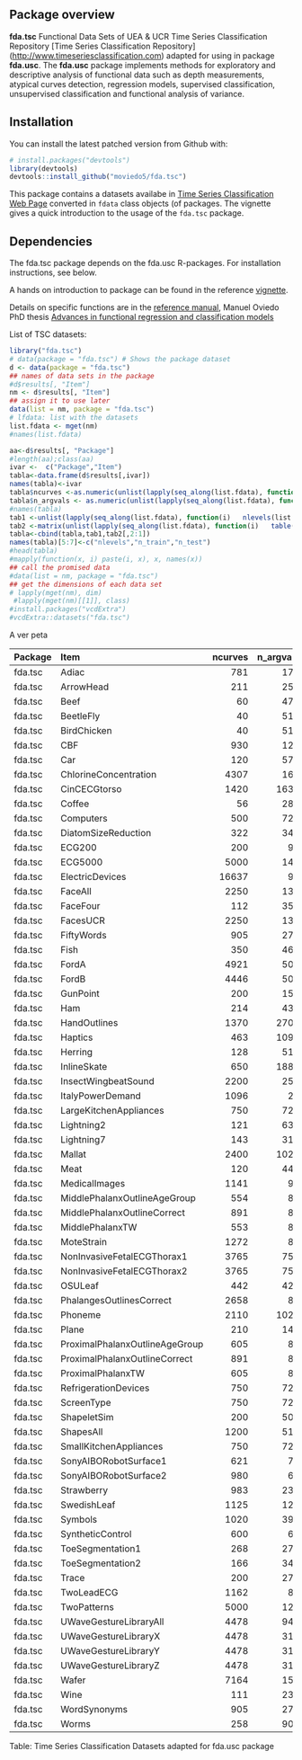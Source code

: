 
<!-- README.md is generated from README.Rmd. Please edit that file -->

<!--

https://github.com/maierhofert/classiFunc


# fda.usc
README.md is generated from README.Rmd. Please edit that file 
#[![Travis-CI Build Status](https://api.travis-ci.org/maierhofert/classiFunc.svg?branch=master)](https://travis-ci.org/maierhofert/classiFunc)
#[![packageversion](https://img.shields.io/badge/Package%20version-0.1.1-orange.svg?style=flat-square)](https://CRAN.R-project.org/package=classiFunc)
[![CRAN_Status_Badge](https://www.r-pkg.org/badges/version/fda.usc)](https://cran.r-project.org/package=fda.usc)
[![](https://cranlogs.r-pkg.org/badges/fda.usc)](https://cran.r-project.org/package=fda.usc)
# [![Licence](https://img.shields.io/badge/licence-GPL--3-blue.svg)](https://www.gnu.org/licenses/gpl-3.0.en.html)

Incluir reference card
-->

## Package overview

**fda.tsc** Functional Data Sets of UEA & UCR Time Series Classification
Repository \[Time Series Classification
Repository\](<http://www.timeseriesclassification.com>) adapted for using
in package **fda.usc**. The **fda.usc** package implements methods for
exploratory and descriptive analysis of functional data such as depth
measurements, atypical curves detection, regression models, supervised
classification, unsupervised classification and functional analysis of
variance.

## Installation

You can install the latest patched version from Github with:

``` r
# install.packages("devtools")
library(devtools)
devtools::install_github("moviedo5/fda.tsc")
```

This package contains a datasets availabe in [Time Series Classification
Web Page](http://timeseriesclassification.com/dataset.php) converted in
`fdata` class objects (of  packages. The vignette gives a quick
introduction to the usage of the `fda.tsc` package.

## Dependencies

The fda.tsc package depends on the fda.usc R-packages. For installation
instructions, see below.

A hands on introduction to  package can be found in the reference
[vignette](https://www.jstatsoft.org/index.php/jss/article/view/v051i04/v51i04.pdf).

Details on specific functions are in the [reference
manual](https://cran.r-project.org/package=fda.usc/fda.usc.pdf), Manuel
Oviedo PhD thesis [Advances in functional regression and classification
models](http://hdl.handle.net/10347/18236)

List of TSC datasets:

``` r
library("fda.tsc")
# data(package = "fda.tsc") # Shows the package dataset
d <- data(package = "fda.tsc")
## names of data sets in the package
#d$results[, "Item"]
nm <- d$results[, "Item"]
## assign it to use later 
data(list = nm, package = "fda.tsc")
# lfdata: list with the datasets
list.fdata <- mget(nm) 
#names(list.fdata)
```

``` r
aa<-d$results[, "Package"]
#length(aa);class(aa)
ivar <-  c("Package","Item")
tabla<-data.frame(d$results[,ivar])
names(tabla)<-ivar
tabla$ncurves <-as.numeric(unlist(lapply(seq_along(list.fdata), function(i) nrow(list.fdata[[i]]$x))))
tabla$n_argvals <- as.numeric(unlist(lapply(seq_along(list.fdata), function(i) ncol(list.fdata[[i]]$x))))
#names(tabla)
tab1 <-unlist(lapply(seq_along(list.fdata), function(i)   nlevels(list.fdata[[i]]$df[,"class"])))
tab2 <-matrix(unlist(lapply(seq_along(list.fdata), function(i)   table(list.fdata[[i]]$df[,"sample"]))),ncol=2,byrow=T)
tabla<-cbind(tabla,tab1,tab2[,2:1])
names(tabla)[5:7]<-c("nlevels","n_train","n_test")
#head(tabla)
#mapply(function(x, i) paste(i, x), x, names(x))
## call the promised data
#data(list = nm, package = "fda.tsc")
## get the dimensions of each data set
# lapply(mget(nm), dim)
 #lapply(mget(nm)[[1]], class)
#install.packages("vcdExtra")
#vcdExtra::datasets("fda.tsc")
```

A ver
peta

| Package | Item                           | ncurves | n\_argvals | nlevels | n\_train | n\_test |
| :------ | :----------------------------- | ------: | ---------: | ------: | -------: | ------: |
| fda.tsc | Adiac                          |     781 |        176 |      37 |      390 |     391 |
| fda.tsc | ArrowHead                      |     211 |        251 |       3 |       36 |     175 |
| fda.tsc | Beef                           |      60 |        470 |       5 |       30 |      30 |
| fda.tsc | BeetleFly                      |      40 |        512 |       2 |       20 |      20 |
| fda.tsc | BirdChicken                    |      40 |        512 |       2 |       20 |      20 |
| fda.tsc | CBF                            |     930 |        128 |       3 |       30 |     900 |
| fda.tsc | Car                            |     120 |        577 |       4 |       60 |      60 |
| fda.tsc | ChlorineConcentration          |    4307 |        166 |       3 |      467 |    3840 |
| fda.tsc | CinCECGtorso                   |    1420 |       1639 |       4 |       40 |    1380 |
| fda.tsc | Coffee                         |      56 |        286 |       2 |       28 |      28 |
| fda.tsc | Computers                      |     500 |        720 |       2 |      250 |     250 |
| fda.tsc | DiatomSizeReduction            |     322 |        345 |       4 |       16 |     306 |
| fda.tsc | ECG200                         |     200 |         96 |       2 |      100 |     100 |
| fda.tsc | ECG5000                        |    5000 |        140 |       5 |      500 |    4500 |
| fda.tsc | ElectricDevices                |   16637 |         96 |       7 |     8926 |    7711 |
| fda.tsc | FaceAll                        |    2250 |        131 |      14 |      560 |    1690 |
| fda.tsc | FaceFour                       |     112 |        350 |       4 |       24 |      88 |
| fda.tsc | FacesUCR                       |    2250 |        131 |      14 |      200 |    2050 |
| fda.tsc | FiftyWords                     |     905 |        270 |      50 |      450 |     455 |
| fda.tsc | Fish                           |     350 |        463 |       7 |      175 |     175 |
| fda.tsc | FordA                          |    4921 |        500 |       2 |     3601 |    1320 |
| fda.tsc | FordB                          |    4446 |        500 |       2 |     3636 |     810 |
| fda.tsc | GunPoint                       |     200 |        150 |       2 |       50 |     150 |
| fda.tsc | Ham                            |     214 |        431 |       2 |      109 |     105 |
| fda.tsc | HandOutlines                   |    1370 |       2709 |       2 |     1000 |     370 |
| fda.tsc | Haptics                        |     463 |       1092 |       5 |      155 |     308 |
| fda.tsc | Herring                        |     128 |        512 |       2 |       64 |      64 |
| fda.tsc | InlineSkate                    |     650 |       1882 |       7 |      100 |     550 |
| fda.tsc | InsectWingbeatSound            |    2200 |        256 |      11 |      220 |    1980 |
| fda.tsc | ItalyPowerDemand               |    1096 |         24 |       2 |       67 |    1029 |
| fda.tsc | LargeKitchenAppliances         |     750 |        720 |       3 |      375 |     375 |
| fda.tsc | Lightning2                     |     121 |        637 |       2 |       60 |      61 |
| fda.tsc | Lightning7                     |     143 |        319 |       7 |       70 |      73 |
| fda.tsc | Mallat                         |    2400 |       1024 |       8 |       55 |    2345 |
| fda.tsc | Meat                           |     120 |        448 |       3 |       60 |      60 |
| fda.tsc | MedicalImages                  |    1141 |         99 |      10 |      381 |     760 |
| fda.tsc | MiddlePhalanxOutlineAgeGroup   |     554 |         80 |       3 |      400 |     154 |
| fda.tsc | MiddlePhalanxOutlineCorrect    |     891 |         80 |       2 |      600 |     291 |
| fda.tsc | MiddlePhalanxTW                |     553 |         80 |       6 |      399 |     154 |
| fda.tsc | MoteStrain                     |    1272 |         84 |       2 |       20 |    1252 |
| fda.tsc | NonInvasiveFetalECGThorax1     |    3765 |        750 |      42 |     1800 |    1965 |
| fda.tsc | NonInvasiveFetalECGThorax2     |    3765 |        750 |      42 |     1800 |    1965 |
| fda.tsc | OSULeaf                        |     442 |        427 |       6 |      200 |     242 |
| fda.tsc | PhalangesOutlinesCorrect       |    2658 |         80 |       2 |     1800 |     858 |
| fda.tsc | Phoneme                        |    2110 |       1024 |      39 |      214 |    1896 |
| fda.tsc | Plane                          |     210 |        144 |       7 |      105 |     105 |
| fda.tsc | ProximalPhalanxOutlineAgeGroup |     605 |         80 |       3 |      400 |     205 |
| fda.tsc | ProximalPhalanxOutlineCorrect  |     891 |         80 |       2 |      600 |     291 |
| fda.tsc | ProximalPhalanxTW              |     605 |         80 |       6 |      400 |     205 |
| fda.tsc | RefrigerationDevices           |     750 |        720 |       3 |      375 |     375 |
| fda.tsc | ScreenType                     |     750 |        720 |       3 |      375 |     375 |
| fda.tsc | ShapeletSim                    |     200 |        500 |       2 |       20 |     180 |
| fda.tsc | ShapesAll                      |    1200 |        512 |      60 |      600 |     600 |
| fda.tsc | SmallKitchenAppliances         |     750 |        720 |       3 |      375 |     375 |
| fda.tsc | SonyAIBORobotSurface1          |     621 |         70 |       2 |       20 |     601 |
| fda.tsc | SonyAIBORobotSurface2          |     980 |         65 |       2 |       27 |     953 |
| fda.tsc | Strawberry                     |     983 |        235 |       2 |      613 |     370 |
| fda.tsc | SwedishLeaf                    |    1125 |        128 |      15 |      500 |     625 |
| fda.tsc | Symbols                        |    1020 |        398 |       6 |       25 |     995 |
| fda.tsc | SyntheticControl               |     600 |         60 |       6 |      300 |     300 |
| fda.tsc | ToeSegmentation1               |     268 |        277 |       2 |       40 |     228 |
| fda.tsc | ToeSegmentation2               |     166 |        343 |       2 |       36 |     130 |
| fda.tsc | Trace                          |     200 |        275 |       4 |      100 |     100 |
| fda.tsc | TwoLeadECG                     |    1162 |         82 |       2 |       23 |    1139 |
| fda.tsc | TwoPatterns                    |    5000 |        128 |       4 |     1000 |    4000 |
| fda.tsc | UWaveGestureLibraryAll         |    4478 |        945 |       8 |      896 |    3582 |
| fda.tsc | UWaveGestureLibraryX           |    4478 |        315 |       8 |      896 |    3582 |
| fda.tsc | UWaveGestureLibraryY           |    4478 |        315 |       8 |      896 |    3582 |
| fda.tsc | UWaveGestureLibraryZ           |    4478 |        315 |       8 |      896 |    3582 |
| fda.tsc | Wafer                          |    7164 |        152 |       2 |     1000 |    6164 |
| fda.tsc | Wine                           |     111 |        234 |       2 |       57 |      54 |
| fda.tsc | WordSynonyms                   |     905 |        270 |      25 |      267 |     638 |
| fda.tsc | Worms                          |     258 |        900 |       5 |      181 |      77 |

Table: Time Series Classification Datasets adapted for fda.usc package
